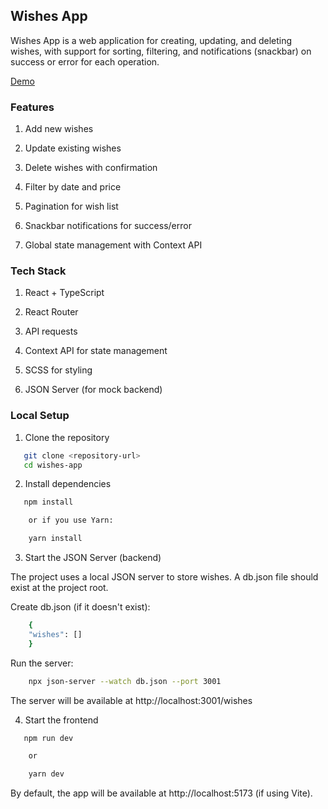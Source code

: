 ## Wishes App

Wishes App is a web application for creating, updating, and deleting wishes, with support for sorting, filtering, and notifications (snackbar) on success or error for each operation.

[Demo](https://taniavozniuk.github.io/wishes-app/)

### Features

1. Add new wishes

2. Update existing wishes

3. Delete wishes with confirmation

4. Filter by date and price

5. Pagination for wish list

6. Snackbar notifications for success/error

7. Global state management with Context API

### Tech Stack

1. React + TypeScript

2. React Router

3. API requests

4. Context API for state management

5. SCSS for styling

6. JSON Server (for mock backend)

### Local Setup

1. Clone the repository

```bash
   git clone <repository-url>
   cd wishes-app
```

2. Install dependencies

```bash
   npm install

    or if you use Yarn:

    yarn install
```

3. Start the JSON Server (backend)

The project uses a local JSON server to store wishes. A db.json file should exist at the project root.

Create db.json (if it doesn't exist):

```bash
    {
    "wishes": []
    }
```

Run the server:

```bash
    npx json-server --watch db.json --port 3001
```

The server will be available at http://localhost:3001/wishes

4. Start the frontend

```bash
   npm run dev

    or

    yarn dev
```

By default, the app will be available at http://localhost:5173 (if using Vite).
